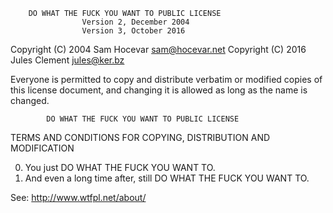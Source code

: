         DO WHAT THE FUCK YOU WANT TO PUBLIC LICENSE 
                    Version 2, December 2004 
                    Version 3, October 2016 

 Copyright (C) 2004 Sam Hocevar <sam@hocevar.net> 
 Copyright (C) 2016 Jules Clement <jules@ker.bz>

 Everyone is permitted to copy and distribute verbatim or modified 
 copies of this license document, and changing it is allowed as long 
 as the name is changed. 

            DO WHAT THE FUCK YOU WANT TO PUBLIC LICENSE 
   TERMS AND CONDITIONS FOR COPYING, DISTRIBUTION AND MODIFICATION 

 0. You just DO WHAT THE FUCK YOU WANT TO.
 1. And even a long time after, still DO WHAT THE FUCK YOU WANT TO.

See: http://www.wtfpl.net/about/
